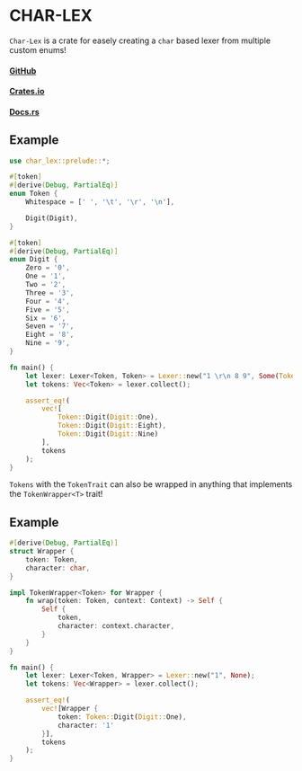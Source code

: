# CHAR-LEX

`Char-Lex` is a crate for easely creating a `char` based lexer from multiple custom enums!

#### [GitHub](https://github.com/Lukas3674/char-lex)
#### [Crates.io](https://crates.io/crates/char-lex)
#### [Docs.rs](https://docs.rs/char-lex/)

## Example

```rust
use char_lex::prelude::*;

#[token]
#[derive(Debug, PartialEq)]
enum Token {
    Whitespace = [' ', '\t', '\r', '\n'],

    Digit(Digit),
}

#[token]
#[derive(Debug, PartialEq)]
enum Digit {
    Zero = '0',
    One = '1',
    Two = '2',
    Three = '3',
    Four = '4',
    Five = '5',
    Six = '6',
    Seven = '7',
    Eight = '8',
    Nine = '9',
}

fn main() {
    let lexer: Lexer<Token, Token> = Lexer::new("1 \r\n 8 9", Some(Token::Whitespace));
    let tokens: Vec<Token> = lexer.collect();

    assert_eq!(
        vec![
            Token::Digit(Digit::One),
            Token::Digit(Digit::Eight),
            Token::Digit(Digit::Nine)
        ],
        tokens
    );
}
```

`Tokens` with the `TokenTrait` can also be wrapped in anything that implements the `TokenWrapper<T>` trait!

## Example

```rust
#[derive(Debug, PartialEq)]
struct Wrapper {
    token: Token,
    character: char,
}

impl TokenWrapper<Token> for Wrapper {
    fn wrap(token: Token, context: Context) -> Self {
        Self {
            token,
            character: context.character,
        }
    }
}

fn main() {
    let lexer: Lexer<Token, Wrapper> = Lexer::new("1", None);
    let tokens: Vec<Wrapper> = lexer.collect();

    assert_eq!(
        vec![Wrapper {
            token: Token::Digit(Digit::One),
            character: '1'
        }],
        tokens
    );
}
```
